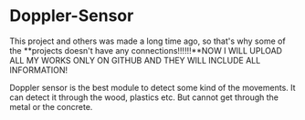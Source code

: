 # Doppler-Sensor

This project and others was made a long time ago, so that's why some of the **projects doesn't have any connections!!!!!!**NOW I WILL UPLOAD ALL MY WORKS ONLY ON GITHUB AND THEY WILL INCLUDE ALL INFORMATION!


Doppler sensor is the best module to detect some kind of the movements. It can detect it through the wood, plastics etc. But cannot get through the metal or the concrete.
